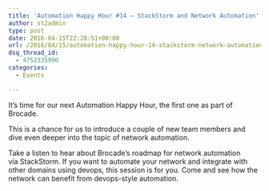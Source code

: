 ```yaml
---
title: 'Automation Happy Hour #14 – StackStorm and Network Automation'
author: st2admin
type: post
date: 2016-04-15T22:28:51+00:00
url: /2016/04/15/automation-happy-hour-14-stackstorm-network-automation/
dsq_thread_id:
  - 4752335990
categories:
  - Events

---
```

It&#8217;s time for our next Automation Happy Hour, the first one as part of Brocade.

This is a chance for us to introduce a couple of new team members and dive even deeper into the topic of network automation.



Take a listen to hear about Brocade’s roadmap for network automation via StackStorm. If you want to automate your network and integrate with other domains using devops, this session is for you. Come and see how the network can benefit from devops-style automation.
